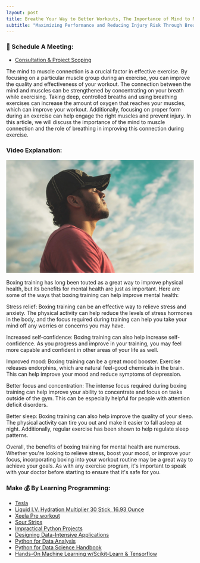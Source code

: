 ```yaml
---
layout: post
title: Breathe Your Way to Better Workouts, The Importance of Mind to Muscle Connection
subtitle: "Maximizing Performance and Reducing Injury Risk Through Breath Control and Proper Form."
---
```

### 📅 Schedule A Meeting:
- [Consultation & Project Scoping](https://calendly.com/kadad1312/1-on-1?back=1&month=2024-01)

The mind to muscle connection is a crucial factor in effective exercise. By focusing on a particular muscle group during an exercise, you can improve the quality and effectiveness of your workout. The connection between the mind and muscles can be strengthened by concentrating on your breath while exercising. Taking deep, controlled breaths and using breathing exercises can increase the amount of oxygen that reaches your muscles, which can improve your workout. Additionally, focusing on proper form during an exercise can help engage the right muscles and prevent injury. In this article, we will discuss the importance of the mind to muscle connection and the role of breathing in improving this connection during exercise.

### Video Explanation:

[![IMAGE_ALT](../img/mind_to_muscle.png)](https://youtube.com/shorts/hjWIRg83lnw?feature=share)

Boxing training has long been touted as a great way to improve physical health, but its benefits for mental health are just as important. Here are some of the ways that boxing training can help improve mental health:

Stress relief: Boxing training can be an effective way to relieve stress and anxiety. The physical activity can help reduce the levels of stress hormones in the body, and the focus required during training can help you take your mind off any worries or concerns you may have.

Increased self-confidence: Boxing training can also help increase self-confidence. As you progress and improve in your training, you may feel more capable and confident in other areas of your life as well.

Improved mood: Boxing training can be a great mood booster. Exercise releases endorphins, which are natural feel-good chemicals in the brain. This can help improve your mood and reduce symptoms of depression.

Better focus and concentration: The intense focus required during boxing training can help improve your ability to concentrate and focus on tasks outside of the gym. This can be especially helpful for people with attention deficit disorders.

Better sleep: Boxing training can also help improve the quality of your sleep. The physical activity can tire you out and make it easier to fall asleep at night. Additionally, regular exercise has been shown to help regulate sleep patterns.

Overall, the benefits of boxing training for mental health are numerous. Whether you're looking to relieve stress, boost your mood, or improve your focus, incorporating boxing into your workout routine may be a great way to achieve your goals. As with any exercise program, it's important to speak with your doctor before starting to ensure that it's safe for you.

### Make 💰 By Learning Programming:
- [Tesla](https://ts.la/khaled835973)
- [Liquid I.V. Hydration Multiplier 30 Stick, 16.93 Ounce](https://amzn.to/3ZFDjDq)
- [Xeela Pre workout](https://amzn.to/3NXWwMD)
- [Sour Strips](https://amzn.to/3EDWUM7)
- [Impractical Python Projects](https://amzn.to/3JpCpWH)
- [Designing Data-Intensive Applications](https://amzn.to/3Hgh5Sj)
- [Python for Data Analysis](https://amzn.to/3D0C8pl)
- [Python for Data Science Handbook](https://amzn.to/3XnZ1ez)
- [Hands-On Machine Learning w/Scikit-Learn & Tensorflow](https://amzn.to/3QTWoyt)

<br>
